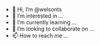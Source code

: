 - 👋 Hi, I’m @welsonts
- 👀 I’m interested in ...
- 🌱 I’m currently learning ...
- 💞️ I’m looking to collaborate on ...
- 📫 How to reach me ...

<!---
welsonts/welsonts is a ✨ special ✨ repository because its `README.md` (this file) appears on your GitHub profile.
You can click the Preview link to take a look at your changes.
--->
